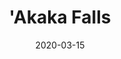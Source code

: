 ---
title: "'Akaka Falls"
video: "assets/videos/hilo.mov"
image: "assets/images/akaka-falls.jpeg"
date: 2020-03-15
---